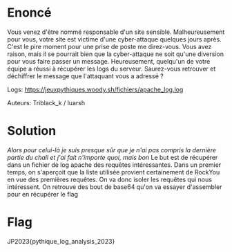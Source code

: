 # Enoncé
Vous venez d'être nommé responsable d'un site sensible. Malheureusement pour vous, votre site est victime d'une cyber-attaque quelques jours après. C'est le pire moment pour une prise de poste me direz-vous. Vous avez raison, mais il se pourrait bien que la cyber-attaque ne soit qu'une diversion pour vous faire passer un message. Heureusement, quelqu'un de votre équipe a réussi à récupérer les logs du serveur. Saurez-vous retrouver et déchiffrer le message que l'attaquant vous a adressé ?

Logs: https://jeuxpythiques.woody.sh/fichiers/apache_log.log

Auteurs: Triblack_k / luarsh

# Solution
*Alors pour celui-là je suis presque sûr que je n'ai pas compris la dernière partie du chall et j'ai fait n'importe quoi, mais bon*
Le but est de récupérer dans un fichier de log apache des requêtes intéressantes.
Dans un premier temps, on s'aperçoit que la liste utilisée provient certainement de RockYou en vue des premières requêtes.
On va donc isoler les requêtes qui nous intéressent.
On retrouve des bout de base64 qu'on va essayer d'assembler pour en récupérer le flag

# Flag
JP2023{pythique_log_analysis_2023}
